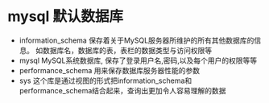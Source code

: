 # mysql 默认数据库

* information_schema
保存着关于MySQL服务器所维护的所有其他数据库的信息。
如数据库名，数据库的表，表栏的数据类型与访问权限等
* mysql
MySQL系统数据库, 保存了登录用户名,密码,以及每个用户的权限等等
* performance_schema
用来保存数据库服务器性能的参数
* sys
这个库是通过视图的形式把information_schema和performance_schema结合起来，查询出更加令人容易理解的数据